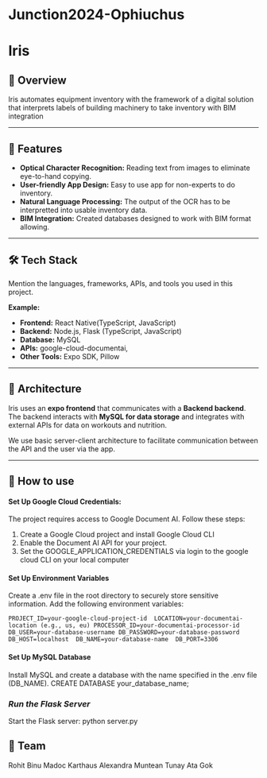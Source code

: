 # Junction2024-Ophiuchus
# Iris

## 📖 Overview
Iris automates equipment inventory with the framework of a digital solution that interprets labels of building machinery to take inventory with BIM integration

---

## 🚀 Features
- **Optical Character Recognition:** Reading text from images to eliminate eye-to-hand copying.
- **User-friendly App Design:** Easy to use app for non-experts to do inventory.
- **Natural Language Processing:** The output of the OCR has to be interpretted into usable inventory data.  
- **BIM Integration:** Created databases designed to work with BIM format allowing.

---

## 🛠️ Tech Stack
Mention the languages, frameworks, APIs, and tools you used in this project.

**Example:**
- **Frontend:** React Native(TypeScript, JavaScript)
- **Backend:** Node.js, Flask (TypeScript, JavaScript)
- **Database:** MySQL
- **APIs:** google-cloud-documentai, 
- **Other Tools:** Expo SDK, Pillow

---

## 📐 Architecture
Iris uses an **expo frontend** that communicates with a **Backend backend**. The backend interacts with **MySQL for data storage** and integrates with external APIs for data on workouts and nutrition.

We use basic server-client architecture to facilitate communication between the API and the user via the app.

---

## 📲 How to use

#### Set Up Google Cloud Credentials:

The project requires access to Google Document AI. Follow these steps:

1. Create a Google Cloud project and install Google Cloud CLI
2. Enable the Document AI API for your project.
3. Set the GOOGLE_APPLICATION_CREDENTIALS via login to the google cloud CLI on your local computer 

#### Set Up Environment Variables

Create a .env file in the root directory to securely store sensitive information. Add the following environment variables:

`PROJECT_ID=your-google-cloud-project-id 
LOCATION=your-documentai-location (e.g., us, eu)
PROCESSOR_ID=your-documentai-processor-id 
DB_USER=your-database-username
DB_PASSWORD=your-database-password 
DB_HOST=localhost 
DB_NAME=your-database-name 
DB_PORT=3306`

#### Set Up MySQL Database

Install MySQL and create a database with the name specified in the .env file (DB_NAME).
CREATE DATABASE your_database_name;

### *Run the Flask Server*

Start the Flask server:
python server.py




## 🤝 Team
Rohit Binu
Madoc Karthaus
Alexandra Muntean
Tunay Ata Gok
